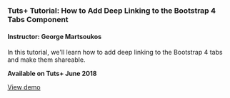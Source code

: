### Tuts+ Tutorial: How to Add Deep Linking to the Bootstrap 4 Tabs Component

#### Instructor: George Martsoukos

In this tutorial, we'll learn how to add deep linking to the Bootstrap 4 tabs and make them shareable.

**Available on Tuts+ June 2018**

[View demo](https://geomarts.github.io/bootstrap-tabs/)